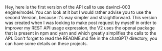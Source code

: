 Hey, here is the first version of the API call to use davinci-003 engine/model. You can look at it but I would rather advise you to use the second Version, because it's way simpler and straightforward.
This version was created when I was looking to make post request by myself in order to improver my REST API usage expression, the V2 uses the openai package that is present in npm and yarn and which greatly simplifies the calls to the API.
Don't forget to read the README.md file in the chatGPT/ directory, you can have some details on these projects.
